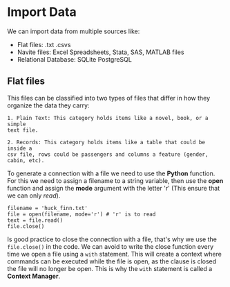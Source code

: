 # Import Data

We can import data from multiple sources like:

- Flat files: .txt .csvs
- Navite files: Excel Spreadsheets, Stata, SAS, MATLAB files
- Relational Database: SQLite PostgreSQL

## Flat files
This files can be classified into two types of files that differ
in how they organize the data they carry:

	1. Plain Text: This category holds items like a novel, book, or a simple
	text file.

	2. Records: This category holds items like a table that could be inside a
	csv file, rows could be passengers and columns a feature (gender, cabin, etc).

To generate a connection with a file we need to use the **Python** function. For this
we need to assign a filename to a string variable, then use the **open** function and 
assign the **mode** argument with the letter 'r' (This ensure that we can only *read*).

```
filename = 'huck_finn.txt'
file = open(filename, mode='r') # 'r' is to read
text = file.read()
file.close()
```

Is good practice to close the connection with a file, that's why we use the `file.close()` in the code. We can avoid to write the close function every time we open a file using a `with` statement. This will create a context where commands can be executed while the file is open, as the clause is closed the file will no longer be open. This is why the `with` statement is called a **Context Manager**.
